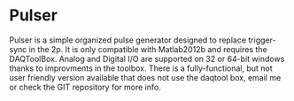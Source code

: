 Pulser
======

Pulser is a simple organized pulse generator designed to replace trigger-sync in the 2p.  It is only compatible with Matlab2012b and requires the DAQToolBox.  Analog and Digital I/O are supported on 32 or 64-bit windows thanks to improvments in the toolbox.  There is a fully-functional, but not user friendly version available that does not use the daqtool box, email me or check the GIT repository for more info. 